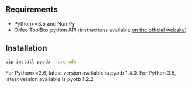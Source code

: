 
## Requirements
- Python>=3.5 and NumPy
- Orfeo ToolBox python API (instructions available [on the official website](https://www.orfeo-toolbox.org/CookBook/Installation.html))

## Installation
```bash
pip install pyotb --upgrade
```

For Python>=3.6, latest version available is pyotb 1.4.0. For Python 3.5, latest version available is pyotb 1.2.2
